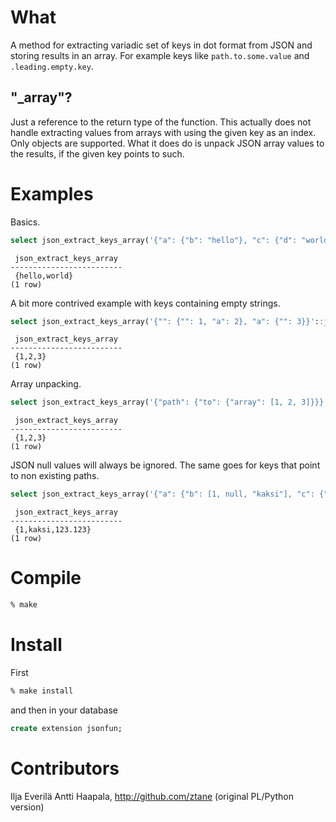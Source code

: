 What
====

A method for extracting variadic set of keys in dot format from JSON and
storing results in an array. For example keys like `path.to.some.value`
and `.leading.empty.key`.

"_array"?
---------

Just a reference to the return type of the function. This actually does not
handle extracting values from arrays with using the given key as an index.
Only objects are supported. What it does do is unpack JSON array values to
the results, if the given key points to such.

Examples
========

Basics.

```sql
select json_extract_keys_array('{"a": {"b": "hello"}, "c": {"d": "world"}}'::json, 'a.b', 'c.d');
```
```
 json_extract_keys_array 
-------------------------
 {hello,world}
(1 row)
```

A bit more contrived example with keys containing empty strings.

```sql
select json_extract_keys_array('{"": {"": 1, "a": 2}, "a": {"": 3}}'::json, '.', '.a', 'a.');
```
```
 json_extract_keys_array 
-------------------------
 {1,2,3}
(1 row)
```

Array unpacking.

```sql
select json_extract_keys_array('{"path": {"to": {"array": [1, 2, 3]}}}'::json, 'path.to.array');
```
```
 json_extract_keys_array 
-------------------------
 {1,2,3}
(1 row)
```

JSON null values will always be ignored. The same goes for keys that point to non existing paths.

```sql
select json_extract_keys_array('{"a": {"b": [1, null, "kaksi"], "c": {"d": 123.123}}}'::json, 'a.b', 'a.c.d', 'does.not.exist');
```
```
 json_extract_keys_array 
-------------------------
 {1,kaksi,123.123}
(1 row)
```

Compile
=======

```bash
% make
```

Install
=======

First

```bash
% make install
```

and then in your database

```sql
create extension jsonfun;
```

Contributors
============

Ilja Everilä
Antti Haapala, http://github.com/ztane (original  PL/Python version)
